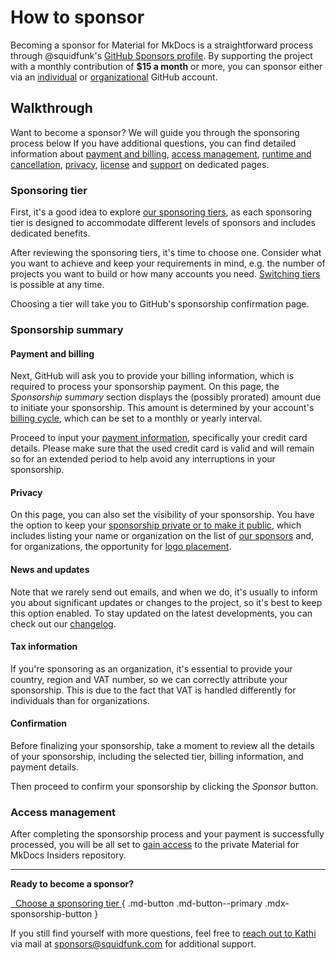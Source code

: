 # How to sponsor

Becoming a sponsor for Material for MkDocs is a straightforward process through
@squidfunk's [GitHub Sponsors profile]. By supporting
the project with a monthly contribution of __$15 a month__ or more, you can sponsor
either via an [individual] or [organizational] GitHub account.

  [GitHub Sponsors profile]: https://github.com/sponsors/squidfunk
  [individual]: access-management.md/#individuals
  [organizational]: access-management.md/#organizations

## Walkthrough

Want to become a sponsor? We will guide you through the sponsoring process below
If you have additional questions, you can find detailed information about
[payment and billing], [access management], [runtime and cancellation],
[privacy], [license] and [support] on dedicated pages.

  [payment and billing]: payment-and-billing.md
  [access management]: access-management.md
  [runtime and cancellation]: runtime-and-cancellation.md
  [privacy]: privacy.md
  [license]: license.md
  [support]: ../support.md

### Sponsoring tier

First, it's a good idea to explore [our sponsoring tiers], as each sponsoring
tier is designed to accommodate different levels of sponsors and includes
dedicated benefits.

After reviewing the sponsoring tiers, it's time to choose one. Consider what you
want to achieve and keep your requirements in mind, e.g. the number of projects
you want to build or how many accounts you need. [Switching tiers] is possible
at any time.

Choosing a tier will take you to GitHub's sponsorship confirmation page.

  [our sponsoring tiers]: sponsoring-tiers.md
  [Switching tiers]: sponsoring-tiers.md/#switching-tiers

### Sponsorship summary

#### Payment and billing

Next, GitHub will ask you to provide your billing information, which is required
to process your sponsorship payment. On this page, the _Sponsorship summary_
section displays the (possibly prorated) amount due to initiate your sponsorship.
This amount is determined by your account's [billing cycle], which can be set to
a monthly or yearly interval.

  [billing cycle]: https://docs.github.com/en/github/setting-up-and-managing-billing-and-payments-on-github/changing-the-duration-of-your-billing-cycle

Proceed to input your [payment information], specifically your credit card
details. Please make sure that the used credit card is valid and will remain
so for an extended period to help avoid any interruptions in your sponsorship.

  [payment information]: payment-and-billing.md

#### Privacy

On this page, you can also set the visibility of your sponsorship. You have the
option to keep your [sponsorship private or to make it public], which includes
listing your name or organization on the list of [our sponsors] and, for
organizations, the opportunity for [logo placement].

  [sponsorship private or to make it public]: privacy.md
  [our sponsors]: our-sponsors.md
  [logo placement]: our-sponsors.md/#premium-sponsors

#### News and updates

Note that we rarely send out emails, and when we do, it's usually to inform you
about significant updates or changes to the project, so it's best to keep this
option enabled. To stay updated on the latest developments, you can check out
our [changelog].

  [changelog]: ../changelog/index.md

#### Tax information

If you're sponsoring as an organization, it's essential to provide your country,
region and VAT number, so we can correctly attribute your sponsorship. This is
due to the fact that VAT is handled differently for individuals than for
organizations.

#### Confirmation

Before finalizing your sponsorship, take a moment to review all the details of
your sponsorship, including the selected tier, billing information, and payment
details.

Then proceed to confirm your sponsorship by clicking the _Sponsor_ button.

### Access management

After completing the sponsorship process and your payment is successfully
processed, you will be all set to [gain access] to the private Material for
MkDocs Insiders repository.

  [gain access]: access-management.md

---

__Ready to become a sponsor?__

[&nbsp; Choose a sponsoring tier <span class="mdx-sponsorship-count" data-mdx-component="sponsorship-count"></span>][sponsoring-tiers]{ .md-button .md-button--primary .mdx-sponsorship-button }

  [sponsoring-tiers]: sponsoring-tiers.md

If you still find yourself with more questions, feel free to [reach out to Kathi]
via mail at sponsors@squidfunk.com for additional support.

  [reach out to Kathi]: ../support.md/#sponsoring-support
